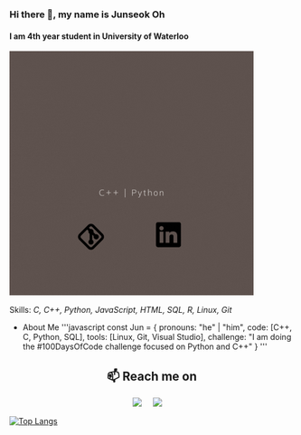 ### Hi there 👋, my name is **Junseok Oh**
#### I am 4th year student in University of Waterloo
![I am 4th year student in Waterloo](https://github.com/eDi9root/eDi9root/blob/main/header.gif)


Skills: *C, C++, Python, JavaScript, HTML, SQL, R, Linux, Git*

- About Me
'''javascript
const Jun = {
  pronouns: "he" | "him",
  code: [C++, C, Python, SQL],
  tools: [Linux, Git, Visual Studio],
 challenge: "I am doing the #100DaysOfCode challenge focused on Python and C++"
}
'''

<h2  align="center">📫 Reach me on</h2>
<p align="center">
  <a target="_blank"href="https://www.linkedin.com/in/junseok-oh//"><img src="https://img.shields.io/badge/linkedin-%230077B5.svg?&style=for-the-badge&logo=linkedin&logoColor=white" /></a>&nbsp;&nbsp;&nbsp;&nbsp;
  <a href="mailto:ojs3771o@gmail.com?subject=Hello,%20From%20Github"><img src="https://img.shields.io/badge/gmail-%23D14836.svg?&style=for-the-badge&logo=gmail&logoColor=white" /></a>&nbsp;&nbsp;&nbsp;&nbsp;
</p>

[![Top Langs](https://github-readme-stats.vercel.app/api/top-langs/?username=eDi9root)](https://github.com/anuraghazra/github-readme-stats)
